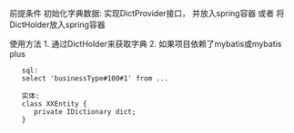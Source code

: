 前提条件
    初始化字典数据: 实现DictProvider接口， 并放入spring容器  或者 将DictHolder放入spring容器

使用方法
    1. 通过DictHolder来获取字典
    2. 如果项目依赖了mybatis或mybatis plus
    
       sql:
       select 'businessType#100#1' from ...

       实体:
       class XXEntity {
          private IDictionary dict;
       }
    
